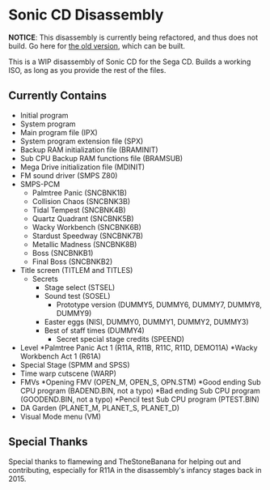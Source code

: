 # Sonic CD Disassembly

**NOTICE**: This disassembly is currently being refactored, and thus does not build. Go here for [the old version](https://github.com/DevsArchive/sonic-cd-disassembly), which can be built.

This is a WIP disassembly of Sonic CD for the Sega CD. Builds a working ISO, as long as you provide the rest of the files.

## Currently Contains

* Initial program
* System program
* Main program file (IPX)
* System program extension file (SPX)
* Backup RAM initialization file (BRAMINIT)
* Sub CPU Backup RAM functions file (BRAMSUB)
* Mega Drive initialization file (MDINIT)
* FM sound driver (SMPS Z80)
* SMPS-PCM
  * Palmtree Panic (SNCBNK1B)
  * Collision Chaos (SNCBNK3B)
  * Tidal Tempest (SNCBNK4B)
  * Quartz Quadrant (SNCBNK5B)
  * Wacky Workbench (SNCBNK6B)
  * Stardust Speedway (SNCBNK7B)
  * Metallic Madness (SNCBNK8B)
  * Boss (SNCBNKB1)
  * Final Boss (SNCBNKB2)
* Title screen (TITLEM and TITLES)
  * Secrets
    * Stage select (STSEL)
    * Sound test (SOSEL)
      * Prototype version (DUMMY5, DUMMY6, DUMMY7, DUMMY8, DUMMY9)
    * Easter eggs (NISI, DUMMY0, DUMMY1, DUMMY2, DUMMY3)
    * Best of staff times (DUMMY4)
      * Secret special stage credits (SPEEND)
* Level
    *Palmtree Panic Act 1 (R11A, R11B, R11C, R11D, DEMO11A)
    *Wacky Workbench Act 1 (R61A)
* Special Stage (SPMM and SPSS)
* Time warp cutscene (WARP)
* FMVs
    *Opening FMV (OPEN_M, OPEN_S, OPN.STM)
    *Good ending Sub CPU program (BADEND.BIN, not a typo)
    *Bad ending Sub CPU program (GOODEND.BIN, not a typo)
    *Pencil test Sub CPU program (PTEST.BIN)
* DA Garden (PLANET_M, PLANET_S, PLANET_D)
* Visual Mode menu (VM)

## Special Thanks

Special thanks to flamewing and TheStoneBanana for helping out and contributing, especially for R11A in the disassembly's infancy stages back in 2015.
